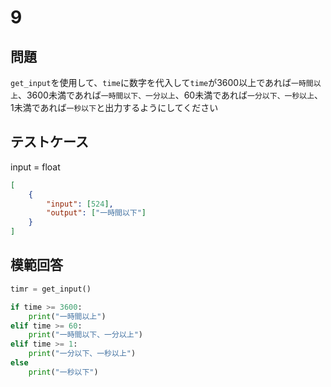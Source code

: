 # 9

## 問題

`get_input`を使用して、`time`に数字を代入して`time`が3600以上であれば`一時間以上`、3600未満であれば`一時間以下、一分以上`、60未満であれば`一分以下、一秒以上`、1未満であれば`一秒以下`と出力するようにしてください

## テストケース
input = float
```json
[
	{
		"input": [524],
		"output": ["一時間以下"]
  	}
]
```

## 模範回答
```python
timr = get_input()

if time >= 3600:
	print("一時間以上")
elif time >= 60:
	print("一時間以下、一分以上")
elif time >= 1:
	print("一分以下、一秒以上")
else
    print("一秒以下")  
```